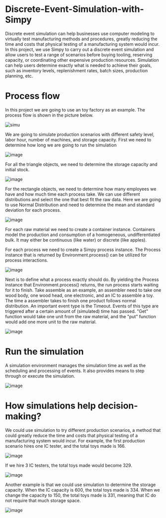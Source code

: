 # Discrete-Event-Simulation-with-Simpy
Discrete event simulation can help businesses use computer modeling to virtually test manufacturing methods and procedures, greatly reducing the time and costs that physical testing of a manufacturing system would incur. In this project, we use Simpy to carry out a discrete event simulation and allow users to test a range of scenarios before buying tooling, reserving capacity, or coordinating other expensive production resources. Simulation can help users determine exactly what is needed to achieve their goals, such as inventory levels, replenishment rates, batch sizes, production planning, etc.

# Process flow 
In this project we are going to use an toy factory as an example. The process flow is shown in the picture below.

![simu](https://user-images.githubusercontent.com/58899897/197322197-3f6dfc01-17f2-4bfe-b06c-bdf18448fbcb.jpg)


We are going to simulate production scenarios with different safety level, labor hour, number of machines, and storage capacity.
First we need to determine how long we are going to run the simulation

![image](https://user-images.githubusercontent.com/58899897/197322321-c06f6953-0ef9-4d4e-badf-e1f2d1e5d4ef.png)

For all the triangle objects, we need to determine the storage capacity and initial stock.

![image](https://user-images.githubusercontent.com/58899897/197322371-5aea8230-99b1-4f22-a391-d5ad562088c0.png)

For the rectangle objects, we need to determine how many employees we have and how much time each process take. We can use different distributions and select the one that best fit the raw data. Here we are going to use Normal Distribution and need to determine the mean and standard deviation for each process.

![image](https://user-images.githubusercontent.com/58899897/197322458-0e3b2996-0573-4f0e-b13f-21b2d4f6186d.png)

For each raw material we need to create a container instance. Containers model the production and consumption of a homogeneous, undifferentiated bulk. It may either be continuous (like water) or discrete (like apples).

For each process we need to create a Simpy process instance. The Process instance that is returned by Environment.process() can be utilized for process interactions. 

![image](https://user-images.githubusercontent.com/58899897/197322832-17861522-0033-47c9-a805-d6c25b3a66a9.png)

Next is to define what a process exactly should do. By yielding the Process instance that Environment.process() returns, the run process starts waiting for it to finish. Take assemble as an example, an assembler need to take one wood body, one wood head, one electronic, and an IC to assemble a toy. The time a assembler takes to finish one product follows normal distribution. An important event type is the Timeout. Events of this type are triggered after a certain amount of (simulated) time has passed. "Get" function would take one unit from the raw material, and the "put" function would add one more unit to the raw material.

![image](https://user-images.githubusercontent.com/58899897/197322965-75363c1f-7f07-4fda-b994-b94c169e8a68.png)



# Run the simulation
A simulation environment manages the simulation time as well as the scheduling and processing of events. It also provides means to step through or execute the simulation.

![image](https://user-images.githubusercontent.com/58899897/197323190-ae667bee-3093-4bab-a9cd-375db2921a7f.png)

# How simulations help decision-making?
We could use simulation to try different production scenarios, a method that could greatly reduce the time and costs that physical testing of a manufacturing system would incur. For example, the first production scenario hires one IC tester, and the total toys made is 166.

![image](https://user-images.githubusercontent.com/58899897/197323335-036b874a-a6a6-4031-aa2b-4cb242ee815a.png)

If we hire 3 IC testers, the total toys made would become 329.

![image](https://user-images.githubusercontent.com/58899897/197323416-dd811306-1229-43c4-a92c-849d99362d09.png)

Another example is that we could use simulation to determine the storage capacity.
When the IC capacity is 600, the total toys made is 334. When we change the capacity to 150, the total toys made is 331, meaning that IC do not require that much storage space.

![image](https://user-images.githubusercontent.com/58899897/197323486-c4099573-be0e-4b32-8e7f-fd539596e7b6.png)






